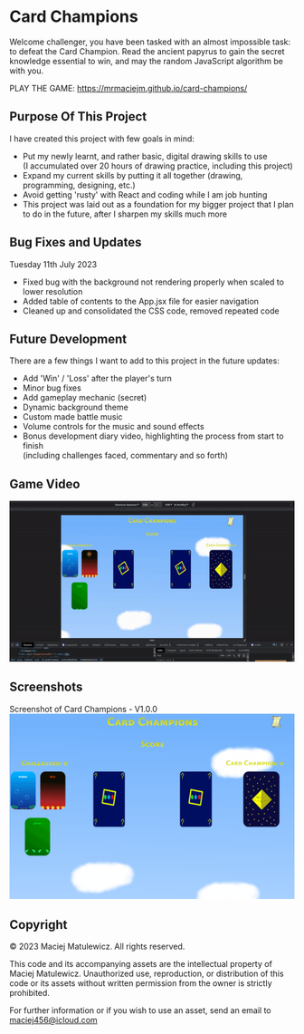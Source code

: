 # Card Champions

Welcome challenger, you have been tasked with an almost impossible task: to defeat the Card Champion. Read the ancient papyrus to gain the secret knowledge essential to win, and may the random JavaScript algorithm be with you.

PLAY THE GAME: https://mrmaciejm.github.io/card-champions/

## Purpose Of This Project

I have created this project with few goals in mind:

- Put my newly learnt, and rather basic, digital drawing skills to use  
  (I accumulated over 20 hours of drawing practice, including this project)
- Expand my current skills by putting it all together (drawing, programming, designing, etc.)
- Avoid getting 'rusty' with React and coding while I am job hunting
- This project was laid out as a foundation for my bigger project that I plan to do in the future, after I sharpen my skills much more

## Bug Fixes and Updates

Tuesday 11th July 2023

- Fixed bug with the background not rendering properly when scaled to lower resolution
- Added table of contents to the App.jsx file for easier navigation
- Cleaned up and consolidated the CSS code, removed repeated code

## Future Development

There are a few things I want to add to this project in the future updates:

- Add 'Win' / 'Loss' after the player's turn
- Minor bug fixes
- Add gameplay mechanic (secret)
- Dynamic background theme
- Custom made battle music
- Volume controls for the music and sound effects
- Bonus development diary video, highlighting the process from start to finish  
   (including challenges faced, commentary and so forth)

## Game Video

![Trailer of the game](./src/assets/cardChampions-demo.gif)

## Screenshots

Screenshot of Card Champions - V1.0.0
![Screenshot of the game](./src/assets/game-screenshot.png)

## Copyright

© 2023 Maciej Matulewicz. All rights reserved.

This code and its accompanying assets are the intellectual property of Maciej Matulewicz. Unauthorized use, reproduction, or distribution of this code or its assets without written permission from the owner is strictly prohibited.

For further information or if you wish to use an asset, send an email to maciej456@icloud.com
